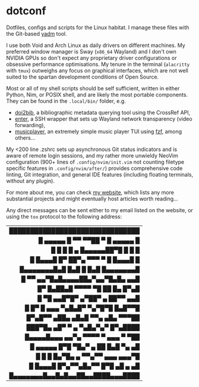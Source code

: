 # dotconf

Dotfiles, configs and scripts for the Linux habitat.
I manage these files with the Git-based [yadm](https://yadm.io/) tool.

I use both Void and Arch Linux as daily drivers on different machines.
My preferred window manager is Sway (`x86_64` Wayland) and I don't own NVIDIA
GPUs so don't expect any proprietary driver configurations or obsessive
performance optimisations. My tenure in the terminal (`alacritty` with `tmux`)
outweighs any focus on graphical interfaces, which are not well suited to the
spartan development conditions of Open Source.

Most or all of my shell scripts should be self sufficient, written in either
Python, Nim, or POSIX shell, and are likely the most portable components.
They can be found in the `.local/bin/` folder, e.g.

- [doi2bib](https://git.sr.ht/~adigitoleo/dotconf/tree/master/item/.local/bin/doi2bib),
  a bibliographic metadata querying tool using the CrossRef API,
- [enter](https://git.sr.ht/~adigitoleo/dotconf/tree/master/item/.local/bin/enter),
  a SSH wrapper that sets up Wayland network transparency (video forwarding),
- [musicplayer](https://git.sr.ht/~adigitoleo/dotconf/tree/master/item/.local/bin/musicplayer),
  an extremely simple music player TUI using [fzf](https://github.com/junegunn/fzf), among others...

My <200 line .zshrc sets up asynchronous Git status indicators and is aware of
remote login sessions, and my rather more unwieldy NeoVim configuration (900+
lines of `.config/nvim/init.vim` not counting filetype specific features in
`.config/nvim/after/`) provides comprehensive code linting, Git integration,
and general IDE features (including floating terminals, without any plugin).

For more about me,
you can check [my website](https://adigitoleo.srht.site/about-me/),
which lists any more substantial projects and
might eventually host articles worth reading...

Any direct messages can be sent either to my email listed on the website,
or using the `tox` protocol to the following address:

|                                     |
|------------------------------------:|
|     ███████████████████████████████ |
|     █ ▄▄▄▄▄ █  ▀▀ ▀▀██ ▀  █ ▄▄▄▄▄ █ |
|     █ █   █ █  ▄ █▄▄▄▄▄██▀█ █   █ █ |
|     █ █▄▄▄█ █▀ ██▀▄ ▀▀▀ ▀ █ █▄▄▄█ █ |
|     █▄▄▄▄▄▄▄█▄█ █▄█ █ █▄█ █▄▄▄▄▄▄▄█ |
|     █  ▀▀ ▄▄▀█▄█▄▄▄▄██▄▀▄▄▀█▄█▄ ▄▄█ |
|     █▀ █▄██▄█    ▀▀▀▀ ▀█ ██ █▄ █▀▄█ |
|     █   ▀█ ▄▄█▀█▀ ▄▀██▀ ▄  ██▀▀ ▄▄█ |
|     █ █▀ █ ▄▄▄ ▀▄█▄█▀ ▀▄▀█▀█ █▄█▀▀█ |
|     █▀▄█▀▀ ▄██▄  ▄█▄█ ▀▀▄ ▄█▄ ▀▀▀██ |
|     ███▀█▄ ▄█▀ ▀ ▄  ▀▄█▄▀▄▀ █▀▄████ |
|     █▄▄▄▄█▄▄▄ ▄▄▀▄ ▀▀▀▀ ▀ ▄▄▄ ▀ ▀██ |
|     █ ▄▄▄▄▄ █▀█ ▀█▄▀ ▄ ██ █▄█ ▀▄ ▄█ |
|     █ █   █ █▄▀█▄ ▄ ▀▀▄▀▀ ▄▄▄ ▄▄▄▀█ |
|     █ █▄▄▄█ █▀▄▀▀▄█▄▀▀ █▀█ ▄█ ▄  ▄█ |
|     █▄▄▄▄▄▄▄█▄▄█▄█▄▄██▄▄████▄▄▄████ |
